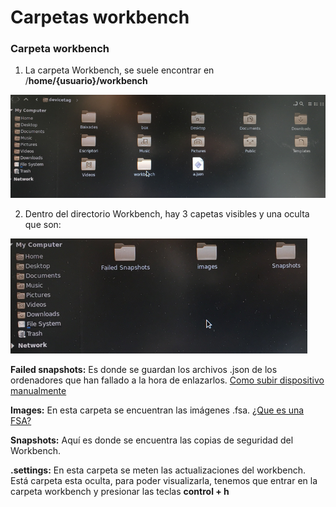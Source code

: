 # Carpetas workbench

### Carpeta workbench

1. La carpeta Workbench, se suele encontrar en /**home/{usuario}/workbench**

![](../../.gitbook/assets/carpetas-de-workbench.png)

 2. Dentro del directorio Workbench, hay 3 capetas visibles y una oculta que son:

![](../../.gitbook/assets/carpetas-de-workbench2.png)

**Failed snapshots:** Es donde se guardan los archivos .json de los ordenadores que han fallado a la hora de enlazarlos. [Como subir dispositivo manualmente](../enlazar-dispositivo.md)

**Images:** En esta carpeta se encuentran las imágenes .fsa.  [¿Que es una FSA?](configuracion-avanzada/guia-creacion-imagenes-fsa.md)

**Snapshots:** Aquí es donde se encuentra las copias de seguridad del Workbench.

**.settings:** En esta carpeta se meten las actualizaciones del workbench. Está carpeta esta oculta, para poder visualizarla, tenemos que entrar en la carpeta workbench y presionar las teclas **control + h**

### 

